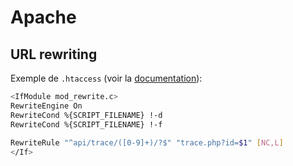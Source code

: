 # Apache

## URL rewriting

Exemple de `.htaccess` (voir la [documentation](https://httpd.apache.org/docs/2.4/rewrite/flags.html)):

```sh
<IfModule mod_rewrite.c>
RewriteEngine On
RewriteCond %{SCRIPT_FILENAME} !-d
RewriteCond %{SCRIPT_FILENAME} !-f
 
RewriteRule "^api/trace/([0-9]+)/?$" "trace.php?id=$1" [NC,L]
</If>
```
